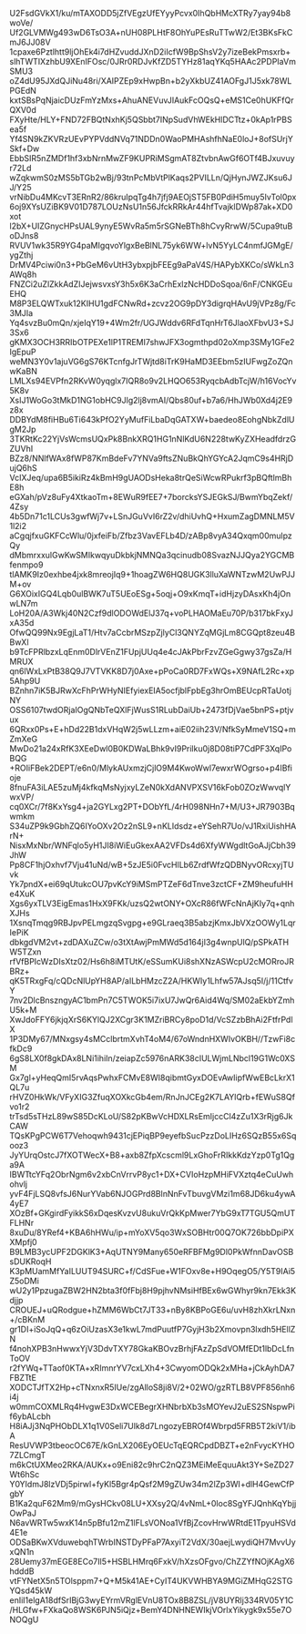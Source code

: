 U2FsdGVkX1/ku/mTAXODD5jZfVEgzUfEYyyPcvx0IhQbHMcXTRy7yay94b8woVe/
Uf2GLVMWg493wD6TsO3A+nUH08PLHtF8OhYuPEsRuTTwW2/Et3BKsFkCmJ6JJ08V
1cpaxe6Pztlhtt9ljOhEk4i7dHZvuddJXnD2iIcfW9BpShsV2y7izeBekPmsxrb+
slhTWTIXzhbU9XEnIFOsc/0JRr0RDJvKfZD5TYHz81aqYKq5HAAc2PDPIaVmSMU3
oZ4dU95JXdQJiNu48ri/XAIPZEp9xHwpBn+b2yXkbUZ41AOFgJ1J5xk78WLPGEdN
kxtSBsPqNjaicDUzFmYzMxs+AhuANEVuvJIAukFcOQsQ+eMS1Ce0hUKFfQrQXV0d
FXyHte/HLY+FND72FBQtNxhKj5QSbbt7INpSudVhWEkHlDCTtz+0kAp1rPBSea5f
Yf4SN9kZKVRzUEvPYPVddNVq71NDDn0WaoPMHAshfhNaE0loJ+8ofSUrjYSkf+Dw
EbbSIR5nZMDf1hf3xbNrnMwZF9KUPRiMSgmAT8ZtvbnAwGf6OTf4BJxuvuyr72Ld
wZqkwmS0zMS5bTGb2wBj/93tnPcMbVtPlKaqs2PVILLn/QjHynJWZJKsu6JJ/Y25
vrNibDu4MKcvT3ERnR2/86kruIpqTg4h7jfj9AEOjST5FB0PdiH5muy5IvTol0px
6oj9XYsUZiBK9V01D787LOUzNsU1n56JfckRRkAr44hfTvajklDWp87ak+XD0xot
l2bX+UIZGnycHPsUAL9ynyE5WvRa5m5rSGNeBTh8hCvyRrwW/5Cupa9tuBoDJns8
RVUV1wk35R9YG4paMIgqvoYlgxBeBlNL75yk6WW+lvN5YyLC4nmfJGMgE/ygZthj
DrMV4Pciwi0n3+PbGeM6vUtH3ybxpjbFEEg9aPaV4S/HAPybXKCo/sWkLn3AWq8h
FNZCi2uZlZkkAdZIJejwsvxsY3h5x6K3aCrhExlzNcHDDoSqoa/6nF/CNKGEuEHQ
M8P3ELQWTxuk12KIHU1gdFCNwRd+zcvz2OG9pDY3digrqHAvU9jVPz8g/Fc3MJIa
Yq4svzBu0mQn/xjeIqY19+4Wm2fr/UGJWddv6RFdTqnHrT6JlaoXFbvU3+SJ3Sx6
gKMX3OCH3RRIbOTPEXe1lP1TREMI7shwJFX3ogmthpd02oXmp3SMy1GFe2IgEpuP
weMN3Y0v1ajuVG6gS76KTcnfgJrTWjtd8iTrK9HaMD3EEbm5zIUFwgZoZQnwKaBN
LMLXs94EVPfn2RKvW0yqglx7IQR8o9v2LHQO653RyqcbAdbTcjW/h16VocYv5K8v
XsIJ1WoGo3tMkD1NG1obHC9Jlg2lj8vmAI/Qbs80uf+b7a6/HhJWb0Xd4j2E9z8x
DDBYdM8fiHBu6Ti643kPfO2YyMufFiLbaDqGATXW+baedeo8EohgNbkZdlUgM2Jp
3TKRtKc22YjVsWcmsUQxPk8BnkXRQ1HG1nNlKdU6N228twKyZXHeadfdrzGZUVhI
BZz8/NNlfWAx8fWP87KmBdeFv7YNVa9ftsZNuBkQhYGYcA2JqmC9s4HRjDujQ6hS
VcIXJeq/upa6B5ikiRz4kBmH9gUAODsHeka8trQeSiWcwRPukrf3pBQftlmBhE8h
eGXah/pVz8uFy4XtkaoTm+8EWuR9fEE7+7borcksYSJEGkSJ/BwmYbqZekf/4Zsy
4b5Dn71c1LCUs3gwfWj7v+LSnJGuVvI6rZ2v/dhiUvhQ+HxumZagDMNLM5V1l2i2
aCgqjfxuGKFCcWlu/0jxfeiFb/Zfbz3VavEFLb4D/zABp8vyA34Qxqm00mulpzQy
dMbmrxxulGwKwSMIkwqyuDkbkjNMNQa3qcinudb08SvazNJJQya2YGCMBfenmpo9
tlAMK9Iz0exhbe4jxk8mreojIq9+1hoagZW6HQ8UGK3lluXaWNTzwM2UwPJJM+ov
G6XOixIGQ4Lqb0ulBWK7uT5UEoESg+5oqj+O9xKmqT+idHjzyDAsxKh4jOnwLN7m
LoH20A/A3Wkj40N2Czf9dlODOWdElJ37q+voPLHAOMaEu70P/b317bkFxyJxA35d
OfwQQ99Nx9EgjLaT1/Htv7aCcbrMSzpZjlyCl3QNYZqMGjLm8CGQpt8zeu4BBwXl
b9TcFPRlbzxLqEnm0DlrVEnZ1FUpjUUq4e4cJAkPbrFzvZGeGgwy37gsZa/HMRUX
qn6lWxLxPtB38Q9J7VTVKK8D7j0Axe+pPoCa0RD7FxWQs+X9NAfL2Rc+xp5Ahp9U
BZnhn7iK5BJRwXcFhPrWHyNIEfyiexEIA5ocfjblFpbEg3hrOmBEUcpRTaUotjNY
OSS6107twdORjaIOgQNbTeQXlFjWusS1RLubDaiUb+2473fDjVae5bnPS+ptjvux
6QRxx0Ps+E+hDd22B1dxVHqW2j5wLLzm+aiE02iih23V/NfkSyMmeV1SQ+mZmXeG
MwDo21a24xRfK3XEeDwl0B0KDWaLBhk9vI9Prilku0j8D08tiP7CdPF3XqIPoBQG
+ROIiFBek2DEPT/e6n0/MlykAUxmzjCjlO9M4KwoWwl7ewxrWOgrso+p4IBfioje
8fnuFA3iLAE5zuMj4kfkqMsNyjxyLZeN0kXdANVPXSV16kFob0ZOzWwvqlYwxVP/
cq0XCr/7f8KxYsg4+ja2GYLxg2PT+DObYfL/4rH098NHn7+M/U3+JR7903Bqwmkm
S34uZP9k9GbhZQ6IYoOXv2Oz2nSL9+nKLIdsdz+eYSehR7Uo/vJ1RxiUishHArN+
NisxMxNbr/WNFqlo5yH1JI8iWiEuGkexAA2VFDs4d6XfyWWgdltGoAJjCbh39JhW
Pp8CF1hjOxhvf7Vju41uNd/wB+5zJE5i0FvcHlLb6ZrdfWfzQDBNyvORcxyjTUvk
Yk7pndX+ei69qUtukcOU7pvKcY9iMSmPTZeF6dTnve3zctCF+ZM9heufuHHe4XuK
Xgs6yxTLV3EigEmas1HxX9FKk/uzsQ2wtONY+OXcR86fWFcNnAjKIy7q+qnhXJHs
1XsnqTmqg9RBJpvPELmgzqSvgpg+e9GLraeq3B5abzjKmxJbVXzOOWy1LqrIePiK
dbkgdVM2vt+zdDAXuZCw/o3tXtAwjPmMWd5d164jI3g4wnpUlQ/pSPkATHW5TZxn
rfVfBPIcWzDIsXtz02/Hs6h8iMTUtK/eSSumKUi8shXNzASWcpU2cMORroJRBRz+
qK5TRxgFq/cQDcNlUpYH8AP/aILbHMzcZ2A/HKWIy1Lhfw57AJsq5I/j/11CtfvY
7nv2DlcBnszngyAC1bmPn7C5TWOK5i7ixU7JwQr6Aid4Wq/SM02aEkbYZmhU5k+M
XwJdoFFY6jkjqXrS6KYlQJ2XCgr3K1MZriBRCy8poD1d/VcSZzbBhAi2FtfrPdlX
1P3DMy67/MNxgsy4sMCclbrtmXvhT4oM4/67oWndnHXWIvOKBH//TzwFi8cfkDc9
6gS8LX0f8gkDAx8LNi1ihiIn/zeiapZc5976nARK38cIULWjmLNbcl19G1Wc0XSM
Gx7gl+yHeqQmI5rvAqsPwhxFCMvE8WI8qibmtGyxDOEvAwIipfWwEBcLkrX1QL7u
rHVZ0HkWk/VFyXIG3ZfuqXOXkcGb4em/RnJnJCEg2K7LAYlQrb+fEWuS8Qfvo1r2
trTsd5sTHzL89wS85DcKLoU/S82pKBwVcHDXLRsEmIjccCl4zZu1X3rRjg6JkCAW
TQsKPgPCW6T7Vehoqwh9431cjEPiqBP9eyefbSucPzzDoLIHz6SQzB55x6Sqooz3
JyYUrqOstcJ7fXOTWecX+B8+axb8ZfpXcscml9LxGhoFrRIkkKdzYzp0Tg1Qga9A
IBWTtcYFq2ObrNgm6v2xbCnVrrvP8yc1+DX+CVIoHzpMHiFVXztq4eCuUwhohvlj
yvF4FjLSQ8vfsJ6NurYVab6NJOGPrd8BlnNnFvTbuvgVMzi1m68JD6ku4ywA4yE7
XOzBf+GKgirdFyikkS6xDqesKvzvU8ukuVrQkKpMwer7YbG9xT7TGU5QmUTFLHNr
8xuDu/8YRef4+KBA6hHWu/ip+mYoXV5qo3WxSOBHtr00Q7OK726bbDpiPXXMpfj0
B9LMB3ycUPF2DGKlK3+AqUTNY9Many650eRFBFMg9Dl0PkWfnnDavOSBsDUKRoqH
K3pMUamMfYaILUUT94SURC+f/CdSFue+W1FOxv8e+H9OqegO5/Y5T9IAi5Z5oDMi
wU2y1PpzugaZBW2HN2bta3f0fFbj8H9pjhvNMsiHfBEx6wGWhyr9kn7Ekk3Kdjjp
CROUEJ+uQRodgue+hZMM6WbCt7JT33+nBy8KBPoGE6u/uvH8zhXkrLNxn+/cBKnM
gr1DI+iSoJqQ+q6zOiUzasX3e1kwL7mdPuutfP7GyjH3b2Xmovpn3lxdh5HEllZN
f4nohXPB3nHwwxYjV3DdvTXY78GkaKBOvzBrhjFAzZpSdVOMfEDt1lbDcLfnToOV
r2fYWq+TTaof0KTA+xRImnrYV7cxLXh4+3CwyomODQk2xMHa+jCkAyhDA7FBZTtE
XODCTJfTX2Hp+cTNxnxR5IUe/zgAlloS8ji8V/2+02WO/gzRTLB8VPF856nh6i4j
w0mmCOXMLRq4HvgwE3DxWCEBegrXHNbrbXb3sMOYevJ2uES2SNspwPif6ybALcbh
H8iAJj3NqPHObDLX1q1V0Seli7Ulk8d7LngozyEBROf4Wbrpd5FRB5T2kiV1/ibA
ResUVWP3tbeocOC67E/kGnLX206EyOEUcTqEQRCpdDBZT+e2nFvycKYHO7ZLCmgT
m6kCtUXMeo2RKA/AUKx+o9Eni82c9hrC2nQZ3MEiMeEquuAkt3Y+SeZD27Wt6hSc
Y0YIdmJ8lzVDj5pirwl+fyKl5Bgr4pQsf2M9gZUw34m2lZp3WI+dlH4GewCfPgbY
B1Ka2quF62Mm9/mGysHCkv08LU+XXsy2Q/4vNmL+0loc8SgYFJQnhKqYbjjOwPaJ
N6avWRTw5wxK14n5pBfu12mZ1lFLsVONoa1VfBjZcovHrwWRtdE1TpyuHSVd4E1e
ODSaBKwXVduwebqhTWrbINSTDyPFaP7AxyiT2VdX/30aejLwydiQH7MvvUyxQN1n
28Uemy37mEGE8ECo7Il5+HSBLHMrq6FxkV/hXzsOFgvo/ChZZYfNOjKAgX6hdddB
vtFYNetX5n5TOlsppm7+Q+M5k41AE+CyIT4UKVWHBYA9MGiZMHqG2STGYQsd45kW
enIiI1elgA18dfSrIBjG3wyEYrmVRglEVnU8TOx8B8ZSL/jV8UYRlj334RV05Y1C
/HLGfw+FXkaQo8WSK6PJN5iQjz+BemY4DNHNEWIkjVOrlxYikygk9x55e7ONOQgU
